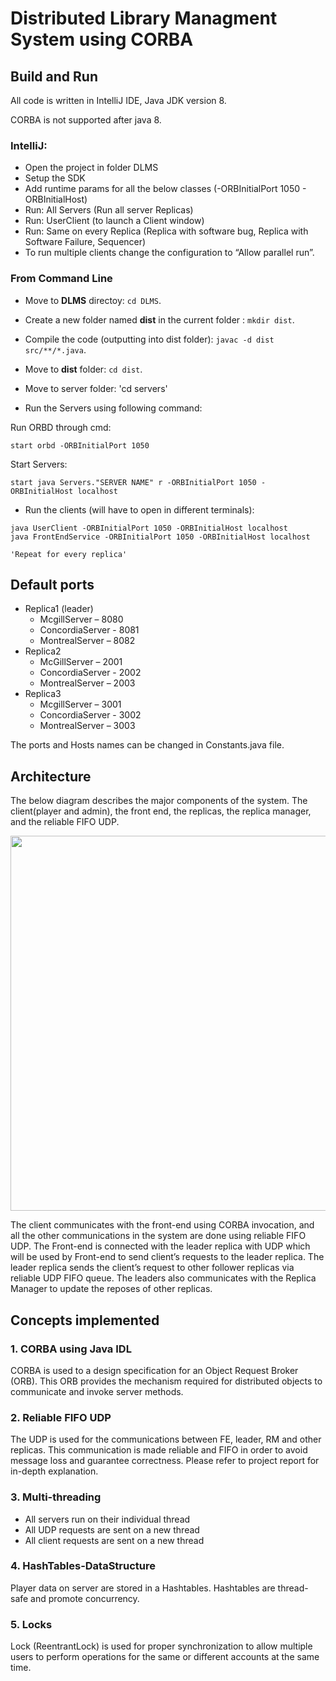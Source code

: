 # Distributed Library Managment System using CORBA


## Build and Run

All code is written in IntelliJ IDE, Java JDK version 8.

CORBA is not supported after java 8.

### IntelliJ:

- Open the project in folder DLMS
- Setup the SDK
- Add runtime params for all the below classes (-ORBInitialPort 1050 - ORBInitialHost)
- Run: All Servers (Run all server Replicas)
- Run: UserClient (to launch a Client window)
- Run: Same on every Replica (Replica with software bug, Replica with Software Failure, Sequencer)
- To run multiple clients change the configuration to “Allow parallel run”.


### From Command Line

- Move to **DLMS** directoy: `cd DLMS`.

- Create a new folder named **dist** in the current folder : `mkdir dist`.

- Compile the code (outputting into dist folder): `javac -d dist src/**/*.java`.

- Move to **dist** folder: `cd dist`.

- Move to server folder: 'cd servers' 

- Run the Servers using following command:

Run ORBD through cmd:
```
start orbd -ORBInitialPort 1050
```
Start Servers: 
```
start java Servers."SERVER NAME" r -ORBInitialPort 1050 - ORBInitialHost localhost
```

- Run the clients (will have to open in different terminals):

```
java UserClient -ORBInitialPort 1050 -ORBInitialHost localhost
java FrontEndService -ORBInitialPort 1050 -ORBInitialHost localhost

'Repeat for every replica'
```

## Default ports 
- Replica1 (leader)
    - McgillServer – 8080
    - ConcordiaServer - 8081
    - MontrealServer – 8082
- Replica2
    - McGillServer – 2001
    - ConcordiaServer - 2002
    - MontrealServer – 2003
- Replica3
    - McgillServer – 3001
    - ConcordiaServer - 3002  
    - MontrealServer – 3003

The ports and Hosts names can be changed in Constants.java file.

## Architecture

The below diagram describes the major components of the system. The client(player and admin), the front end, the replicas, the replica manager, and the reliable FIFO UDP.


<img src="https://github.com/karandeepbhardwaj/DLMS/blob/master/architecture.png" height="600"/> 



The client communicates with the front-end using CORBA invocation, and all the other communications in the system are done using reliable FIFO UDP.
The Front-end is connected with the leader replica with UDP which will be used by Front-end to send client’s requests to the leader replica.
The leader replica sends the client’s request to other follower replicas via reliable UDP FIFO queue. The leaders also communicates with the Replica Manager to update the reposes of other replicas.


## Concepts implemented

### 1.	CORBA using Java IDL
CORBA is used to a design specification for an Object Request Broker (ORB). This ORB provides the mechanism required for distributed objects to communicate and invoke server methods.

### 2. Reliable FIFO UDP
The UDP is used for the communications between FE, leader, RM and other replicas. This communication is made reliable and FIFO in order to avoid message loss and guarantee correctness.
Please refer to project report for in-depth explanation.
 

### 3.	Multi-threading
-	All servers run on their individual thread
-	All UDP requests are sent on a new thread
- All client requests are sent on a new thread

### 4.	HashTables-DataStructure
Player data on server are stored in a Hashtables. Hashtables are thread-safe and promote concurrency.

### 5. Locks
Lock (ReentrantLock) is used for proper synchronization to allow multiple users to perform operations for the same or different accounts at the same time.
